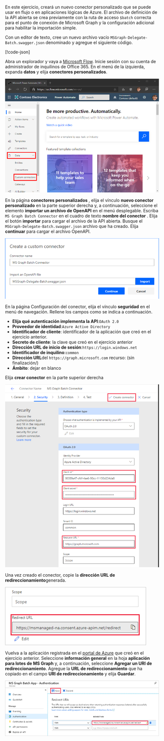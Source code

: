 <!-- markdownlint-disable MD002 MD041 -->

En este ejercicio, creará un nuevo conector personalizado que se puede usar en flujo o en aplicaciones lógicas de Azure. El archivo de definición de la API abierta se crea previamente con la ruta de acceso `$batch` correcta para el punto de conexión de Microsoft Graph y la configuración adicional para habilitar la importación simple.

Con un editor de texto, cree un nuevo archivo vacío `MSGraph-Delegate-Batch.swagger.json` denominado y agregue el siguiente código.

[!code-json[](../LabFiles/MSGraph-Delegate-Batch.swagger.json)]

Abra un explorador y vaya a [Microsoft Flow](https://flow.microsoft.com). Inicie sesión con su cuenta de administrador de inquilinos de Office 365. En el menú de la izquierda, expanda **datos** y elija **conectores personalizados**.

![Captura de pantalla del elemento de menú conectores personalizados en Microsoft Flow](./images/flow-conn1.png)

En la página **conectores personalizados** , elija el vínculo **nuevo conector personalizado** en la parte superior derecha y, a continuación, seleccione el elemento **importar un archivo de OpenAPI** en el menú desplegable. Escriba `MS Graph Batch Connector` en el cuadro de texto **nombre del conector** . Elija el botón **importar** para cargar el archivo de la API abierta. Busque el `MSGraph-Delegate-Batch.swagger.json` archivo que ha creado. Elija **continuar** para cargar el archivo OpenAPI.

 ![Captura de pantalla del cuadro de diálogo crear conector personalizado](./images/flow-conn3.png)

En la página Configuración del conector, elija el vínculo **seguridad** en el menú de navegación. Rellene los campos como se indica a continuación.

- **Elija qué autenticación implementa la API**:`OAuth 2.0`
- **Proveedor de identidad**:`Azure Active Directory`
- **Identificador de cliente**: identificador de la aplicación que creó en el ejercicio anterior.
- **Secreto de cliente**: la clave que creó en el ejercicio anterior
- **Dirección URL de inicio de sesión**:`https://login.windows.net`
- **Identificador de inquilino**:`common`
- **Dirección URL**del `https://graph.microsoft.com` recurso: (sin finalización/)
- **Ámbito**: dejar en blanco

Elija **crear conector** en la parte superior derecha

![Captura de pantalla de la pestaña seguridad en la configuración del conector](./images/flow-conn4.png)

Una vez creado el conector, copie la **dirección URL de redireccionamiento**generada.

![Captura de pantalla de la dirección URL de redireccionamiento generada](./images/flow-conn5.png)

Vuelva a la aplicación registrada en el [portal de Azure](https://aad.portal.azure.com) que creó en el ejercicio anterior. Seleccione **información general** en la hoja **aplicación para lotes de MS Graph** y, a continuación, seleccione **Agregar un URI de redireccionamiento**. Agregue la **URL de redireccionamiento** que ha copiado en el campo **URI de redireccionamiento** y elija **Guardar**.

![Captura de pantalla de la hoja direcciones URL de respuesta en Azure portal](./images/flow-conn-preview6.png)
